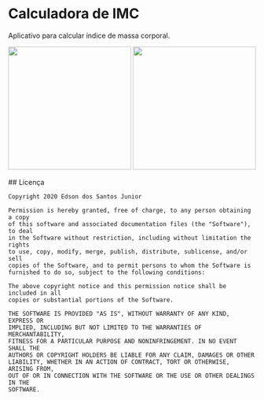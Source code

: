 # Calculadora de IMC
Aplicativo para calcular índice de massa corporal.

<p style="align: center;">
    <img src="https://res.cloudinary.com/edsan/image/upload/v1600789838/imc-calculator/imc-screenshot-01_ucughw.png" width="250"/>
    <img src="https://res.cloudinary.com/edsan/image/upload/v1600789839/imc-calculator/imc-screenshot-02_aqwtxo.png" width="250"/>
</p>
## Licença

    Copyright 2020 Edson dos Santos Junior
    
    Permission is hereby granted, free of charge, to any person obtaining a copy
    of this software and associated documentation files (the "Software"), to deal
    in the Software without restriction, including without limitation the rights
    to use, copy, modify, merge, publish, distribute, sublicense, and/or sell
    copies of the Software, and to permit persons to whom the Software is
    furnished to do so, subject to the following conditions:
    
    The above copyright notice and this permission notice shall be included in all
    copies or substantial portions of the Software.
    
    THE SOFTWARE IS PROVIDED "AS IS", WITHOUT WARRANTY OF ANY KIND, EXPRESS OR
    IMPLIED, INCLUDING BUT NOT LIMITED TO THE WARRANTIES OF MERCHANTABILITY,
    FITNESS FOR A PARTICULAR PURPOSE AND NONINFRINGEMENT. IN NO EVENT SHALL THE
    AUTHORS OR COPYRIGHT HOLDERS BE LIABLE FOR ANY CLAIM, DAMAGES OR OTHER
    LIABILITY, WHETHER IN AN ACTION OF CONTRACT, TORT OR OTHERWISE, ARISING FROM,
    OUT OF OR IN CONNECTION WITH THE SOFTWARE OR THE USE OR OTHER DEALINGS IN THE
    SOFTWARE.
